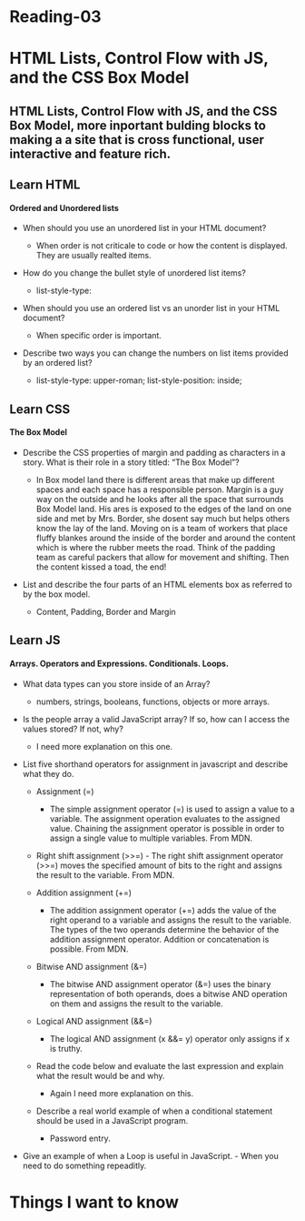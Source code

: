 # Reading-03 ##

# HTML Lists, Control Flow with JS, and the CSS Box Model #

## HTML Lists, Control Flow with JS, and the CSS Box Model, more inportant bulding blocks to making a a site that is cross functional, user interactive and feature rich. ##

## Learn HTML ##

#### Ordered and Unordered lists ####

- When should you use an unordered list in your HTML document?
    - When order is not criticale to code or how the content is displayed.  They are usually realted items.

- How do you change the bullet style of unordered list items?
    - list-style-type: 

- When should you use an ordered list vs an unorder list in your HTML 
document?
    - When specific order is important.

- Describe two ways you can change the numbers on list items provided by an ordered list?
    - list-style-type: upper-roman; list-style-position: inside;
  
## Learn CSS ##
       
#### The Box Model  ####

- Describe the CSS properties of margin and padding as characters in a story. What is their role in a story titled: “The Box Model”?

    - In Box model land there is different areas that make up different spaces and each space has a responsible person. Margin is a guy way on the outside and he looks after all the space that surrounds Box Model land. His ares is exposed to the edges of the land on one side and met by Mrs. Border, she dosent say much but helps others know the lay of the land.  Moving on is a team of workers that place fluffy blankes around the inside of the border and around the content which is where the rubber meets the road.  Think of the padding team as careful packers that allow for movement and shifting.  Then the content kissed a toad, the end!

- List and describe the four parts of an HTML elements box as referred to by the box model.

    - Content, Padding, Border and Margin

## Learn JS ##

#### Arrays. Operators and Expressions. Conditionals. Loops. ####

- What data types can you store inside of an Array?
    - numbers, strings, booleans, functions, objects or more arrays.

- Is the people array a valid JavaScript array? If so, how can I access the values stored? If not, why?
    - I need more explanation on this one.

- List five shorthand operators for assignment in javascript and describe what they do.
    - Assignment (=)
        - The simple assignment operator (=) is used to assign a value to a variable. The assignment operation evaluates to the assigned value. Chaining the assignment operator is possible in order to assign a single value to multiple variables. From MDN.

    -    Right shift assignment (>>=)
        - The right shift assignment operator (>>=) moves the specified amount of bits to the right and assigns the result to the variable. From MDN.
    
    - Addition assignment (+=)
        - The addition assignment operator (+=) adds the value of the right operand to a variable and assigns the result to the variable. The types of the two operands determine the behavior of the addition assignment operator. Addition or concatenation is possible. From MDN.

    - Bitwise AND assignment (&=)
        - The bitwise AND assignment operator (&=) uses the binary representation of both operands, does a bitwise AND operation on them and assigns the result to the variable.

    - Logical AND assignment (&&=)
        - The logical AND assignment (x &&= y) operator only assigns if x is truthy.

    - Read the code below and evaluate the last expression and explain what the result would be and why.
        - Again I need more explanation on this.

    - Describe a real world example of when a conditional statement should be used in a JavaScript program.
        - Password entry.

- Give an example of when a Loop is useful in JavaScript.
        - When you need to do something repeaditly.
        
# Things I want to know #


